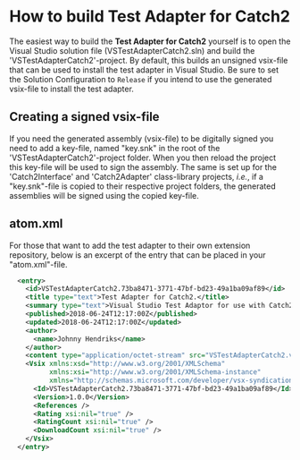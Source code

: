 # How to build Test Adapter for Catch2

The easiest way to build the **Test Adapter for Catch2** yourself is to open the Visual Studio solution file (VSTestAdapterCatch2.sln) and build the 'VSTestAdapterCatch2'-project. By default, this builds an unsigned vsix-file that can be used to install the test adapter in Visual Studio. Be sure to set the Solution Configuration to `Release` if you intend to use the generated vsix-file to install the test adapter.

## Creating a signed vsix-file

If you need the generated assembly (vsix-file) to be digitally signed you need to add a key-file, named "key.snk" in the root of the 'VSTestAdapterCatch2'-project folder. When you then reload the project this key-file will be used to sign the assembly. The same is set up for the 'Catch2Interface' and 'Catch2Adapter' class-library projects, _i.e._, if a "key.snk"-file is copied to their respective project folders, the generated assemblies will be signed using the copied key-file.

## atom.xml

For those that want to add the test adapter to their own extension repository, below is an excerpt of the entry that can be placed in your "atom.xml"-file.

``` xml
  <entry>
    <id>VSTestAdapterCatch2.73ba8471-3771-47bf-bd23-49a1ba09af89</id>
    <title type="text">Test Adapter for Catch2.</title>
    <summary type="text">Visual Studio Test Adaptor for use with Catch2 test framework.</summary>
    <published>2018-06-24T12:17:00Z</published>
    <updated>2018-06-24T12:17:00Z</updated>
    <author>
      <name>Johnny Hendriks</name>
    </author>
    <content type="application/octet-stream" src="VSTestAdapterCatch2.vsix" />
    <Vsix xmlns:xsd="http://www.w3.org/2001/XMLSchema"
          xmlns:xsi="http://www.w3.org/2001/XMLSchema-instance"
          xmlns="http://schemas.microsoft.com/developer/vsx-syndication-schema/2010">  
      <Id>VSTestAdapterCatch2.73ba8471-3771-47bf-bd23-49a1ba09af89</Id>
      <Version>1.0.0</Version>
      <References />
      <Rating xsi:nil="true" />
      <RatingCount xsi:nil="true" />
      <DownloadCount xsi:nil="true" />
    </Vsix>
  </entry>
```